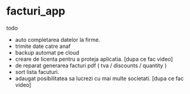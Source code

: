 # facturi_app

todo
- auto completarea datelor la firme.
- trimite date catre anaf
- backup automat pe cloud
- creare de licenta pentru a proteja aplicatia. [dupa ce fac video]
- de reparat generarea facturi pdf ( tva / discounts / quantity )
- sort lista facuturi.
- adaugat posibilitatea sa lucrezi cu mai multe societati. [dupa ce fac video]

